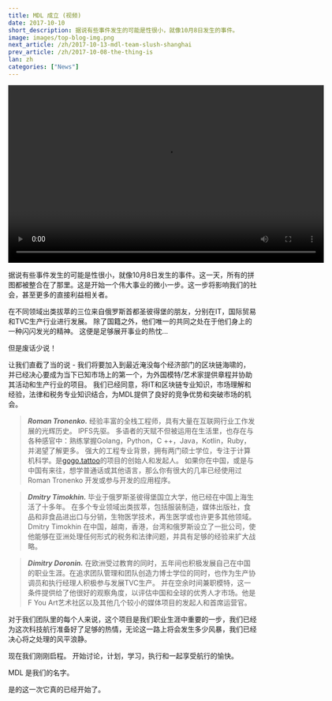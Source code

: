 ```yaml
---
title: MDL 成立 (视频)
date: 2017-10-10
short_description: 据说有些事件发生的可能是性很小，就像10月8日发生的事件。
image: images/top-blog-img.png
next_article: /zh/2017-10-13-mdl-team-slush-shanghai
prev_article: /zh/2017-10-08-the-thing-is
lan: zh
categories: ["News"]
---
```


<video width="640" height="360" controls>
  <source src="https://ipfs.io/ipfs/QmeqKazV19qNmysr6yfuxmVujN2wq6fzJqZUZhqSSCRo46" type="video/mp4">
Your browser does not support the video tag.
</video>

据说有些事件发生的可能是性很小，就像10月8日发生的事件。这一天，所有的拼图都被整合在了那里。这是开始一个伟大事业的微小一步。这一步将影响我们的社会，甚至更多的直接利益相关者。

在不同领域出类拔萃的三位来自俄罗斯首都圣彼得堡的朋友，分别在IT，国际贸易和TVC生产行业进行发展。 除了国籍之外，他们唯一的共同之处在于他们身上的一种闪闪发光的精神。 这便是足够展开事业的热忱...

但是废话少说！

让我们直截了当的说 - 我们将要加入到最近淹没每个经济部门的区块链海啸的，并已经决心要成为当下已知市场上的第一个，为外国模特/艺术家提供章程并协助其活动和生产行业的项目。 我们已经同意，将IT和区块链专业知识，市场理解和经验，法律和税务专业知识结合，为MDL提供了良好的竞争优势和突破市场的机会。


> ***Roman Tronenko.*** 经验丰富的全栈工程师，具有大量在互联网行业工作发展的光辉历史。 IPFS先驱。 多语者的天赋不但被运用在生活里，也存在与各种感官中：熟练掌握Golang，Python，C ++，Java，Kotlin，Ruby，并渴望了解更多。 强大的工程专业背景，拥有两门硕士学位，专注于计算机科学。是[gogo.tattoo](http://gogo.tattoo/)的项目的创始人和发起人。 如果你在中国，或是与中国有来往，想学普通话或其他语言，那么你有很大的几率已经使用过 Roman Tronenko 开发或参与开发的应用程序。

> ***Dmitry Timokhin.*** 毕业于俄罗斯圣彼得堡国立大学，他已经在中国上海生活了十多年。 在多个专业领域出类拔萃，包括服装制造，媒体出版社，食品和非食品进出口与分销，生物医学技术，再生医学或也许更多其他领域。Dmitry Timokhin 在中国，越南，香港，台湾和俄罗斯设立了一批公司，使他能够在亚洲处理任何形式的税务和法律问题，并具有足够的经验来扩大战略。

> ***Dimitry Doronin.*** 在欧洲受过教育的同时，五年间也积极发展自己在中国的职业生涯。在追求团队管理和团队创造力博士学位的同时，也作为生产协调员和执行经理人积极参与发展TVC生产。 并在空余时间兼职模特，这一条件提供给了他很好的观察角度，以评估中国和全球的优秀人才市场。他是F You Art艺术社区以及其他几个较小的媒体项目的发起人和首席运营官。

对于我们团队里的每个人来说，这个项目是我们职业生涯中重要的一步，我们已经为这次科技航行准备好了足够的热情，无论这一路上将会发生多少风暴，我们已经决心将之处理的风平浪静。

现在我们刚刚启程。 开始讨论，计划，学习，执行和一起享受航行的愉快。

MDL 是我们的名字。

是的这一次它真的已经开始了。
